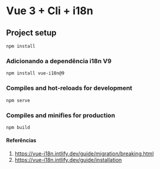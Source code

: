 # Vue 3 + Cli + i18n

## Project setup
```
npm install
```
### Adicionando a dependência i18n V9

```
npm install vue-i18n@9
```

### Compiles and hot-reloads for development
```
npm serve
```

### Compiles and minifies for production
```
npm build
```


#### Referências

1. https://vue-i18n.intlify.dev/guide/migration/breaking.html
2. https://vue-i18n.intlify.dev/guide/installation
